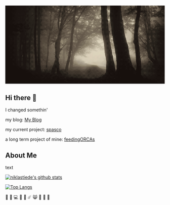 <!-- <img align="center" src="forrest_ani.gif"/>

text -->

![alt text](forrest_ani.gif "It's cold outside...")
<!-- ![alt text](sonic3.gif "It's cold outside...") -->

<!-- <img src="pacman2.gif" height="100px"> -->

## Hi there 👋

I changed somethin'

my blog: [My Blog](https://the-coding-lab.com/)

my current project: [spasco](https://github.com/NiklasTiede/spasco)

a long term project of mine: [feedingORCAs](https://github.com/NiklasTiede/feedingORCAs)

## About Me

text

[![niklastiede's github stats](https://github-readme-stats.vercel.app/api?username=niklastiede&count_private=true&show_icons=true&theme=tokyonight)](https://github.com/niklastiede/github-readme-stats)

[![Top Langs](https://github-readme-stats.vercel.app/api/top-langs/?username=niklastiede)](https://github.com/niklastiede/github-readme-stats)

:raccoon:
:elephant:
:computer:
:musical_score:
:ocean:
:comet:
:smile_cat:
:whale:
:cherries:
:watermelon:

<!--
**NiklasTiede/NiklasTiede** is a ✨ _special_ ✨ repository because its `README.md` (this file) appears on your GitHub profile.

Here are some ideas to get you started:

- 🔭 I’m currently working on ...
- 🌱 I’m currently learning ...
- 👯 I’m looking to collaborate on ...
- 🤔 I’m looking for help with ...
- 💬 Ask me about ...
- 📫 How to reach me: ...
- 😄 Pronouns: ...
- ⚡ Fun fact: ...
-->
